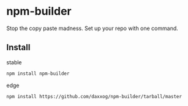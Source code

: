 npm-builder
===========

Stop the copy paste madness. Set up your repo with one command.

Install
-------
stable
```bash
npm install npm-builder
```
edge
```bash
npm install https://github.com/daxxog/npm-builder/tarball/master
```